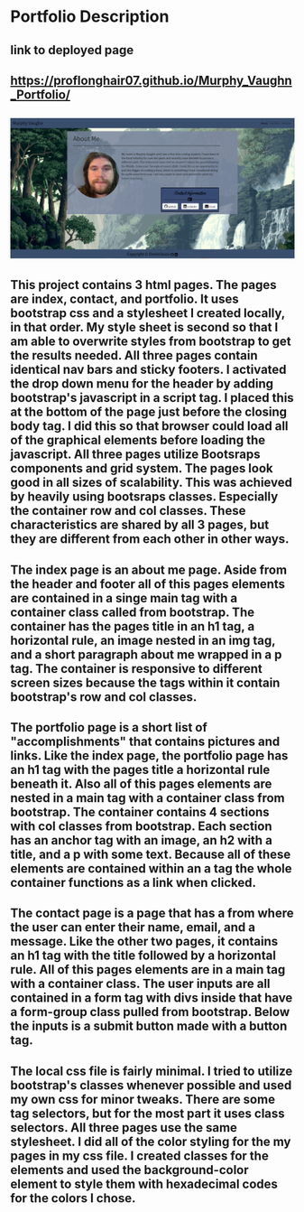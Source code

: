 # Portfolio Description

## link to deployed page

## https://proflonghair07.github.io/Murphy_Vaughn_Portfolio/

## ![](assets/images/Portfolio_Screenshot.PNG)

## This project contains 3 html pages. The pages are index, contact, and portfolio. It uses bootstrap css and a stylesheet I created locally, in that order. My style sheet is second so that I am able to overwrite styles from bootstrap to get the results needed. All three pages contain identical nav bars and sticky footers. I activated the drop down menu for the header by adding bootstrap's javascript in a script tag. I placed this at the bottom of the page just before the closing body tag. I did this so that browser could load all of the graphical elements before loading the javascript. All three pages utilize Bootsraps components and grid system. The pages look good in all sizes of scalability. This was achieved by heavily using bootsraps classes. Especially the container row and col classes. These characteristics are shared by all 3 pages, but they are different from each other in other ways.

## The index page is an about me page. Aside from the header and footer all of this pages elements are contained in a singe main tag with a container class called from bootstrap. The container has the pages title in an h1 tag, a horizontal rule, an image nested in an img tag, and a short paragraph about me wrapped in a p tag. The container is responsive to different screen sizes because the tags within it contain bootstrap's row and col classes.

## The portfolio page is a short list of "accomplishments" that contains pictures and links. Like the index page, the portfolio page has an h1 tag with the pages title a horizontal rule beneath it. Also all of this pages elements are nested in a main tag with a container class from bootstrap. The container contains 4 sections with col classes from bootstrap. Each section has an anchor tag with an image, an h2 with a title, and a p with some text. Because all of these elements are contained within an a tag the whole container functions as a link when clicked.

## The contact page is a page that has a from where the user can enter their name, email, and a message. Like the other two pages, it contains an h1 tag with the title followed by a horizontal rule. All of this pages elements are in a main tag with a container class. The user inputs are all contained in a form tag with divs inside that have a form-group class pulled from bootstrap. Below the inputs is a submit button made with a button tag.

## The local css file is fairly minimal. I tried to utilize bootstrap's classes whenever possible and used my own css for minor tweaks. There are some tag selectors, but for the most part it uses class selectors. All three pages use the same stylesheet. I did all of the color styling for the my pages in my css file. I created classes for the elements and used the background-color element to style them with hexadecimal codes for the colors I chose.
